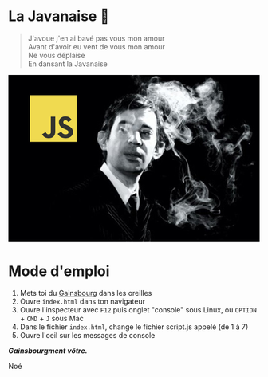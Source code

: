 # La Javanaise 🚬


> J'avoue j'en ai bavé pas vous mon amour <br>
> Avant d'avoir eu vent de vous mon amour <br>
> Ne vous déplaise <br>
> En dansant la Javanaise <br>

![Alt text](la_javascriptnaise.jpg?raw=true "La Javascriptnaise")

# Mode d'emploi

 1. Mets toi du [Gainsbourg](https://www.youtube.com/watch?v=V6gjzNm6dA0) dans les oreilles
 2. Ouvre `index.html`  dans ton navigateur
 3. Ouvre l'inspecteur avec  `F12`  puis onglet "console" sous Linux, ou  `OPTION`  +  `CMD`  +  `J` sous Mac
 4. Dans le fichier `index.html`, change le fichier script.js appelé (de 1 à 7)
 5. Ouvre l'oeil sur les messages de console

***Gainsbourgment vôtre.***

Noé